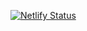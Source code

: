 [![Netlify Status](https://api.netlify.com/api/v1/badges/024d5616-dfa8-4611-b2c3-6becf7b0fe34/deploy-status)](https://app.netlify.com/sites/legendaryludunia/deploys)
